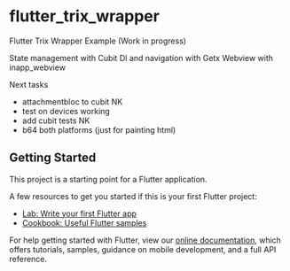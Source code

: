 # flutter_trix_wrapper

Flutter Trix Wrapper Example (Work in progress)

State management with Cubit
DI and navigation with Getx
Webview with inapp_webview


Next tasks
- attachmentbloc to cubit NK
- test on devices working
- add cubit tests NK
- b64 both platforms (just for painting html)

## Getting Started

This project is a starting point for a Flutter application.

A few resources to get you started if this is your first Flutter project:

- [Lab: Write your first Flutter app](https://flutter.dev/docs/get-started/codelab)
- [Cookbook: Useful Flutter samples](https://flutter.dev/docs/cookbook)

For help getting started with Flutter, view our
[online documentation](https://flutter.dev/docs), which offers tutorials,
samples, guidance on mobile development, and a full API reference.
